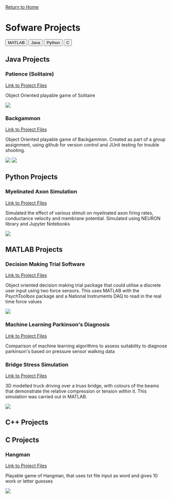 <html>
<head>
  <a href="https://ohogan217.github.io/">Return to Home</a> 
  <link rel="stylesheet" href="tabs.css">
  <h1>Sofware Projects</h1>
</head>
<script>
function openPage(evt, cityName) {
  // Declare all variables
  var i, tabcontent, tablinks;
  tabcontent = document.getElementsByClassName("tabcontent");
  for (i = 0; i < tabcontent.length; i++) {
    tabcontent[i].style.display = "none";
  }

  tablinks = document.getElementsByClassName("tablinks");
  for (i = 0; i < tablinks.length; i++) {
    tablinks[i].className = tablinks[i].className.replace(" active", "");
  }
  document.getElementById(cityName).style.display = "block";
  evt.currentTarget.className += " active";
} 
window.onload = function(){
var acc = document.getElementsByClassName("accordion");
var i;
for (i = 0; i < acc.length; i++) {
  acc[i].addEventListener("click", function() {
    this.classList.toggle("active");
    var panel = this.nextElementSibling;
    if (panel.style.display === "block") {
      panel.style.display = "none";
    } else {
      panel.style.display = "block";
    }
  });
}
document.getElementById("defaultOpen").click(); 
}
document.getElementsByClassName("tablinks")[1].className = "active";
</script>
<div class="btn-group">
  <button class="tablinks" onclick="openPage(event, '3')" id = "defaultOpen">MATLAB</button>
  <button class="tablinks" onclick="openPage(event, '1')">Java</button>
  <button class="tablinks" onclick="openPage(event, '2')">Python</button>
  <button class="tablinks" onclick="openPage(event, '5')">C</button>
</div>

<div id="1" class="tabcontent">
  <h2>Java Projects</h2>
  <h3>Patience (Solitaire)</h3>
  <a href =  "https://github.com/Ohogan217/Ohogan217.github.io/tree/master/Software%20Projects/Java/Patience">Link to Project Files</a>
  <p>Object Oriented playable game of Solitaire</p>
  <img src="Software Projects/Images/Patience.png"
     style="max-width: 100%;"/> 
  <p></p>
  <h3>Backgammon</h3>
  <a href =  "https://github.com/Ohogan217/Group_34">Link to Project Files</a>
  
  
  <p>Object Oriented playable game of Backgammon. Created as part of a group assignment, using github for version control and JUnit testing for trouble shooting.</p>
  <img src="Software Projects/Images/Bg1.png"
     style="max-width: 100%;"/> 
  <img src="Software Projects/Images/Bg2.png"
     style="max-width: 100%;"/> 
</div>

<div id="2" class="tabcontent">
  <h2>Python Projects</h2>
  <h3>Myelinated Axon Simulation</h3>
  <a href =  "https://github.com/Ohogan217/Ohogan217.github.io/tree/master/Software%20Projects/Python">Link to Project Files</a>
  <p>Simulated the effect of various stimuli on myelinated axon firing rates, conductance velocity and membrane potential. Simulated using NEURON library and Jupyter Notebooks</p>
  <img src="Software Projects/Images/Axon.png"
     style="max-width: 100%;"/> 
</div>

<div id="3" class="tabcontent">
  <h2>MATLAB Projects</h2>
  <h3>Decision Making Trial Software</h3>
  <a href =  "https://github.com/Ohogan217/Ohogan217.github.io/tree/master/Software%20Projects/MATLAB/Thesis Software">Link to Project Files</a>
  
  <p>Object oriented decision making trial package that could utilise a discrete user input using two force sensors. This uses MATLAB with the PsychToolbox package and a National Instruments DAQ to read in the real time force values</p>
  <img src="Software Projects/Images/DMTrial.png"
     style="max-width: 100%;"/> 
     <p></p>
  <h3>Machine Learning Parkinson's Diagnosis</h3>
  <a href =  "https://github.com/Ohogan217/Ohogan217.github.io/tree/master/Software%20Projects/Matlab/Machine%20Learning">Link to Project Files</a>
  <p>Comparison of machine learning algorithms to assess suitability to diagnose parkinson's based on pressure sensor walking data</p>
  <p></p>
  <h3>Bridge Stress Simulation</h3>
  <a href =  "https://github.com/Ohogan217/Ohogan217.github.io/tree/master/Software%20Projects/Matlab/Modelling and Simulation">Link to Project Files</a>
  <p>3D modelled truck driving over a truss bridge, with colours of the beams that demonstrate the relative compression or tension within it. This simulation was carried out in MATLAB.</p>
  <img src="Software Projects/Images/MnS.gif"
     style="max-width: 100%;"/> 
</div>

<div id="4" class="tabcontent">
  <h2>C++ Projects</h2>
  
</div>

<div id="5" class="tabcontent">
  <h2>C Projects</h2>
  <h3>Hangman</h3>
  <a href =  "https://github.com/Ohogan217/Ohogan217.github.io/tree/master/Software%20Projects/C">Link to Project Files</a>
  <p>Playable game of Hangman, that uses txt file input as word and gives 10 work or letter guesses</p>
  <img src="Software Projects/Images/Hangman.png"
     style="max-width: 100%;"/> 
</div>
</html>
